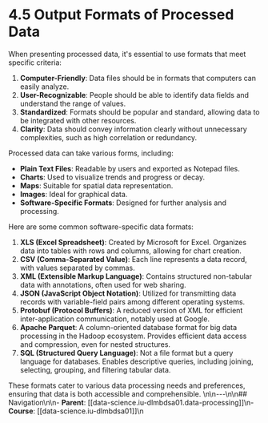 # 4.5 Output Formats of Processed Data

When presenting processed data, it's essential to use formats that meet specific criteria:

1. **Computer-Friendly**: Data files should be in formats that computers can easily analyze.
2. **User-Recognizable**: People should be able to identify data fields and understand the range of values.
3. **Standardized**: Formats should be popular and standard, allowing data to be integrated with other resources.
4. **Clarity**: Data should convey information clearly without unnecessary complexities, such as high correlation or redundancy.

Processed data can take various forms, including:

* **Plain Text Files**: Readable by users and exported as Notepad files.
* **Charts**: Used to visualize trends and progress or decay.
* **Maps**: Suitable for spatial data representation.
* **Images**: Ideal for graphical data.
* **Software-Specific Formats**: Designed for further analysis and processing.

Here are some common software-specific data formats:

1. **XLS (Excel Spreadsheet)**: Created by Microsoft for Excel. Organizes data into tables with rows and columns, allowing for chart creation.
2. **CSV (Comma-Separated Value)**: Each line represents a data record, with values separated by commas.
3. **XML (Extensible Markup Language)**: Contains structured non-tabular data with annotations, often used for web sharing.
4. **JSON (JavaScript Object Notation)**: Utilized for transmitting data records with variable-field pairs among different operating systems.
5. **Protobuf (Protocol Buffers)**: A reduced version of XML for efficient inter-application communication, notably used at Google.
6. **Apache Parquet**: A column-oriented database format for big data processing in the Hadoop ecosystem. Provides efficient data access and compression, even for nested structures.
7. **SQL (Structured Query Language)**: Not a file format but a query language for databases. Enables descriptive queries, including joining, selecting, grouping, and filtering tabular data.

These formats cater to various data processing needs and preferences, ensuring that data is both accessible and comprehensible.
\n\n---\n\n## Navigation\n\n- **Parent**: [[data-science.iu-dlmbdsa01.data-processing]]\n- **Course**: [[data-science.iu-dlmbdsa01]]\n